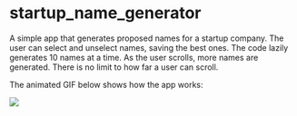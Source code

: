 # startup_name_generator

A simple app that generates proposed names for a startup company. The user can select and unselect names, saving the best ones. The code lazily generates 10 names at a time. As the user scrolls, more names are generated. There is no limit to how far a user can scroll.

The animated GIF below shows how the app works: 

![]([https://github.com/JamalAbdulrazik/startub-name-generator/blob/d312ae12ba23bd36922f842d8bb67ba197b11e96/gif.gif])


